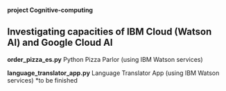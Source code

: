 **project Cognitive-computing**

## Investigating capacities of IBM Cloud (Watson AI) and Google Cloud AI

**order_pizza_es.py**    Python Pizza Parlor (using IBM Watson services)

**language_translator_app.py**   Language Translator App (using IBM Watson services) *to be finished
